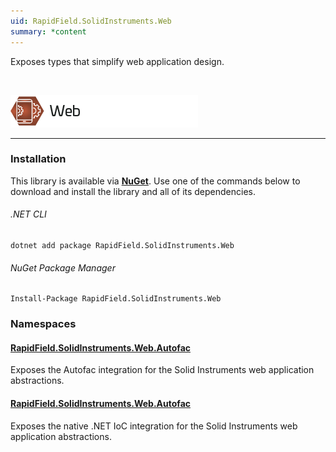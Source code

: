 ```yaml
---
uid: RapidField.SolidInstruments.Web
summary: *content
---
```


<!--
Copyright (c) RapidField LLC. Licensed under the MIT License. See LICENSE.txt in the project root for license information.
-->

Exposes types that simplify web application design.

<br />

![Web label](../images/Label.Web.300w.png)
- - -

### Installation

This library is available via [**NuGet**](https://docs.microsoft.com/en-us/nuget/quickstart/install-and-use-a-package-in-visual-studio). Use one of the commands below to download and install the library and all of its dependencies.

###### .NET CLI

```shell
dotnet add package RapidField.SolidInstruments.Web
```

###### NuGet Package Manager

```shell
Install-Package RapidField.SolidInstruments.Web
```

### Namespaces

#### [RapidField.SolidInstruments.Web.Autofac](https://www.solidinstruments.com/api/RapidField.SolidInstruments.Web.Autofac.html)

<section>
Exposes the Autofac integration for the Solid Instruments web application abstractions.
</section>

#### [RapidField.SolidInstruments.Web.Autofac](https://www.solidinstruments.com/api/RapidField.SolidInstruments.Web.DotNetNative.html)

<section>
Exposes the native .NET IoC integration for the Solid Instruments web application abstractions.
</section>